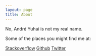 ```yaml
---
layout: page
title: About
---
```


No, André Yuhai is not my real name.

Some of the places you might find me at:

[Stackoverflow](https://stackoverflow.com/users/4796762)
[Github](https://github.com/andreyuhai)
[Twitter](https://twitter.com/andreyuhai)
